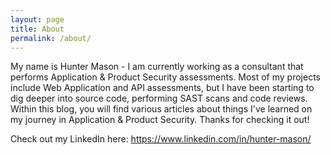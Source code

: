 ```yaml
---
layout: page
title: About
permalink: /about/
---
```


My name is Hunter Mason - I am currently working as a consultant that performs Application & Product Security assessments. Most of my projects include Web Application and API assessments, but I have been starting to dig deeper into source code, performing SAST scans and code reviews.
Within this blog, you will find various articles about things I've learned on my journey in Application & Product Security. Thanks for checking it out!

Check out my LinkedIn here: https://www.linkedin.com/in/hunter-mason/